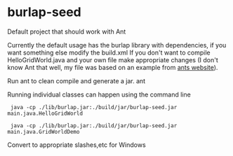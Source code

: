 # burlap-seed
Default project that should work with Ant

Currently the default usage has the burlap library with dependencies, if you want something else modify the build.xml
If you don't want to compile HelloGridWorld.java and your own file make appropriate changes (I don't know Ant that well, my file was based on an example from [ants website](https://ant.apache.org/manual/tutorial-HelloWorldWithAnt.html)). 

Run ant to clean compile and generate a jar.
    ant 

Running individual classes can happen using the command line

     java -cp ./lib/burlap.jar:./build/jar/burlap-seed.jar main.java.HelloGridWorld

     java -cp ./lib/burlap.jar:./build/jar/burlap-seed.jar main.java.GridWorldDemo

Convert to appropriate slashes,etc for Windows

